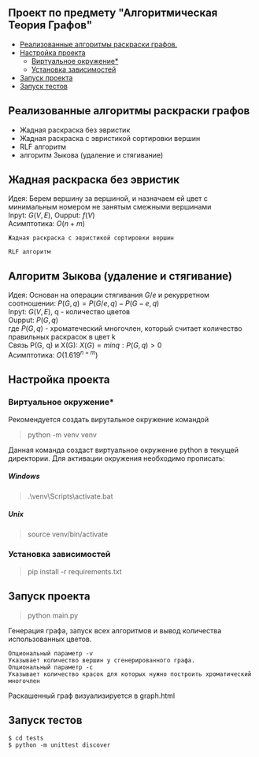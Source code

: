 ## Проект по предмету "Алгоритмическая Теория Графов"

- [Реализованные алгоритмы раскраски графов.](#1)
-  [Настройка проекта](#2)
    + [Виртуальное окружение*](#3)
    + [Установка зависимостей](#4)
-  [Запуск проекта](#5)
-  [Запуск тестов](#6)

<div id="1"></a>

## Реализованные алгоритмы раскраски графов 
- Жадная раскраска без эвристик
- Жадная раскраска с эвристикой сортировки вершин
- RLF алгоритм
- алгоритм Зыкова (удаление и стягивание)

## Жадная раскраска без эвристик
Идея: Берем вершину за вершиной, и назначаем ей цвет с минимальным номером не занятым смежными вершинами    
Inpyt: $G(V, E)$,
Oupput: $f(V)$  
Асимптотика: $O(n + m)$  

```
Жадная раскраска с эвристикой сортировки вершин
```

```
RLF алгоритм
```

## Алгоритм Зыкова (удаление и стягивание)
Идея: Основан на операции стягивания $G/e$ и рекурретном соотношении: $P(G, q) = P(G/e, q) − P(G − e, q)$    
Inpyt: $G(V, E)$, q - количество цветов  
Oupput: $P(G, q)$  
где $P(G, q)$ - хроматеческий многочлен, который считает количество правильных раскрасок в цвет k  
Связь P(G, q) и X(G): $X(G) = min{q : P(G, q) > 0}$  
Асимптотика: $O(1.619^{n+m})$  

<div id="2"></a>

## Настройка проекта 

<div id="3"></a>

### Виртуальное окружение* 
Рекомендуется создать вирутальное окружение командой 
> python -m venv venv

Данная команда создаст виртуальное окружение python в текущей директории. 
Для активации окружения необходимо прописать:

##### Windows
> .\venv\Scripts\activate.bat

##### Unix
> source venv/bin/activate

<div id="4"></a>

### Установка зависимостей 
> pip install -r requirements.txt

<div id="5"></a>

## Запуск проекта 

> python main.py

Генерация графа, запуск всех алгоритмов и вывод количества использованных цветов.
~~~
Опциональный параметр -v
Указывает количество вершин у сгенерированного графа.
Опциональный параметр -с
Указывает количество красок для которых нужно построить хроматический многочлен
~~~
Раскашенный граф визуализируется в graph.html

<div id="6"></a>

## Запуск тестов
~~~
$ cd tests
$ python -m unittest discover
~~~




